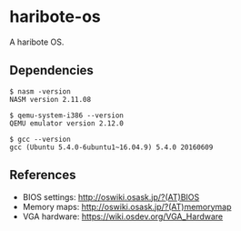 # haribote-os
A haribote OS.


## Dependencies
```
$ nasm -version
NASM version 2.11.08

$ qemu-system-i386 --version
QEMU emulator version 2.12.0

$ gcc --version
gcc (Ubuntu 5.4.0-6ubuntu1~16.04.9) 5.4.0 20160609
```

## References
- BIOS settings: http://oswiki.osask.jp/?(AT)BIOS
- Memory maps: http://oswiki.osask.jp/?(AT)memorymap
- VGA hardware: https://wiki.osdev.org/VGA_Hardware
